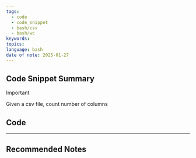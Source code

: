 ```yaml
---
tags:
  - code
  - code_snippet
  - bash/csv
  - bash/wc
keywords: 
topics: 
language: bash
date of note: 2025-01-27
---
```


## Code Snippet Summary

>[!important]
>Given a csv file, count number of columns


## Code





-----------
##  Recommended Notes

